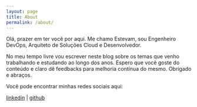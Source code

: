 ```yaml
---
layout: page
title: About
permalink: /about/
---
```


Olá, prazer em ter você por aqui. Me chamo Estevam, sou Engenheiro DevOps, Arquiteto de Soluções Cloud e Desenvolvedor.

No meu tempo livre vou escrever neste blog sobre os temas que venho trabalhando e estudando ao longo dos anos. Espero que você goste do conteúdo e claro dê feedbacks para melhoria contínua do mesmo. Obrigado e abraços.

Você pode encontrar minhas redes sociais aqui:

[linkedin](https://www.linkedin.com/in/estevamrodrigues) |
[github](https://github.com/estevammr)